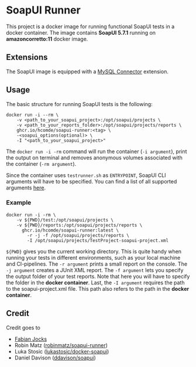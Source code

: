 # SoapUI Runner

This project is a docker image for running functional SoapUI tests in a docker container. The image contains 
**SoapUI 5.7.1** running on **amazoncorretto:11** docker image. 

## Extensions

The SoapUI image is equipped with a [MySQL Connector](https://dev.mysql.com/doc/connector-j/8.0/en/) extension.

## Usage

The basic structure for running SoapUI tests is the following:

```
docker run -i --rm \
    -v <path_to_your_soapui_project>:/opt/soapui/projects \
    -v <path_to_your_reports_folder>:/opt/soapui/projects/reports \
    ghcr.io/hcomde/soapui-runner:<tag> \
    -<soapui_options(optional)> \
    -I "<path_to_your_soapui_project>"
```

The ``docker run -i -rm`` command will run the container (``-i argument``), print the output on terminal and removes 
anonymous volumes associated with the container (``-rm argument``).

Since the container uses ``testrunner.sh`` as ``ENTRYPOINT``, SoapUI CLI arguments will have to be specified. You can 
find a list of all supported arguments [here](https://www.soapui.org/docs/test-automation/running-functional-tests/).

### Example

```
docker run -i -rm \
    -v ${PWD}/test:/opt/soapui/projects \
    -v ${PWD}/reports:/opt/soapui/projects/reports \
      ghcr.io/hcomde/soapui-runner:latest \
        -r -j -f /opt/soapui/projects/reports \
        -I /opt/soapui/projects/TestProject-soapui-project.xml
```

``${PWD}`` gives you the current working directory. This is quite handy when running your tests in different 
environments, such as your local machine and CI-pipelines. The ``-r argument`` prints a small report on the console. 
The ``-j argument`` creates a JUnit XML report. The ``-f argument`` lets you specify the output folder of your test 
reports. Note that here you will have to specify the folder in the **docker container**. Last, the ``-I argument`` 
requires the path to the soapui-project.xml file. This path also refers to the path in the **docker container**.

## Credit
Credit goes to 
 - [Fabian Jocks](https://github.com/iamfj)
 - Robin Matz ([robinmatz/soapui-runner](https://github.com/robinmatz/soapui-runner))
 - Luka Stosic ([lukastosic/docker-soapui](https://hub.docker.com/r/lukastosic/docker-soapui))
 - Daniel Davison ([ddavison/soapui](https://hub.docker.com/r/ddavison/soapui))
